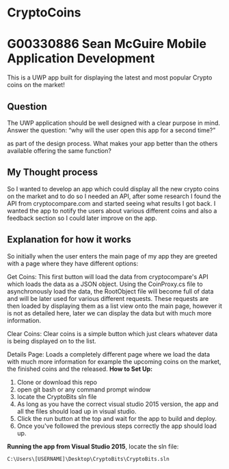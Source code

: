 # CryptoCoins
# G00330886   Sean McGuire    Mobile Application Development 

This is a UWP app built for displaying the latest and most popular Crypto coins on the market!

## Question
The UWP application should be well designed with a clear purpose in mind.  
Answer the question: 
“why will the user open this app for a second time?”

as part of the design process.  What makes your app better than the others available offering the same function?

## My Thought process
So I wanted to develop an app which could display all the new crypto coins on the market and to do so I needed an API, after some research I found the API from cryptocompare.com and started seeing what results I got back. I wanted the app to notify the users about various different coins and also a feedback section so I could later improve on the app.

## Explanation for how it works

So initially when the user enters the main page of my app they are greeted with a page where they have different options:

Get Coins:
This first button will load the data from cryptocompare's API which loads the data as a JSON object. Using the CoinProxy.cs file to asynchronously load the data, the RootObject file will become full of data and will be later used for various different requests. These requests are then loaded by displaying them as a list view onto the main page, however it is not as detailed here, later we can display the data but with much more information.

Clear Coins:
Clear coins is a simple button which just clears whatever data is being displayed on to the list.

Details Page:
Loads a completely different page where we load the data with much more information for example the upcoming coins on the market, the finished coins and the released.
**How to Set Up:**
1. Clone or download this repo
2. open git bash or any command prompt window
3. locate the CryptoBits sln file
4. As long as you have the correct visual studio 2015 version, the app and all the files should load up in visual studio.
5. Click the run button at the top and wait for the app to build and deploy.
6. Once you've followed the previous steps correctly the app should load up.

**Running the app from Visual Studio 2015**, locate the sln file:
```
C:\Users\[USERNAME]\Desktop\CryptoBits\CryptoBits.sln
```
